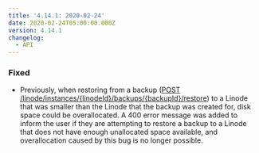 ```yaml
---
title: '4.14.1: 2020-02-24'
date: 2020-02-24T05:00:00.000Z
version: 4.14.1
changelog:
  - API
---
```



### Fixed

- Previously, when restoring from a backup ([POST
/linode/instances/{linodeId}/backups/{backupId}/restore](https://developers.linode.com/api/v4/linode-instances-linode-id-backups-backup-id-restore/#post)) to a Linode that was smaller than the Linode that the backup was created for, disk space could be overallocated. A 400 error message was added to inform the user if they are attempting to restore a backup to a Linode that does not have enough unallocated space available, and overallocation caused by this bug is no longer possible.
